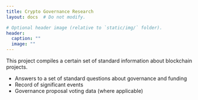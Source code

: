 ```yaml
---
title: Crypto Governance Research
layout: docs  # Do not modify.

# Optional header image (relative to `static/img/` folder).
header:
  caption: ""
  image: ""
---
```


This project compiles a certain set of standard information about blockchain projects.

* Answers to a set of standard questions about governance and funding
* Record of significant events
* Governance proposal voting data (where applicable)

